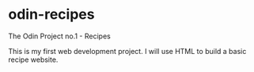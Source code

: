 # odin-recipes
The Odin Project no.1 - Recipes

This is my first web development project. I will use HTML to build a basic recipe website.